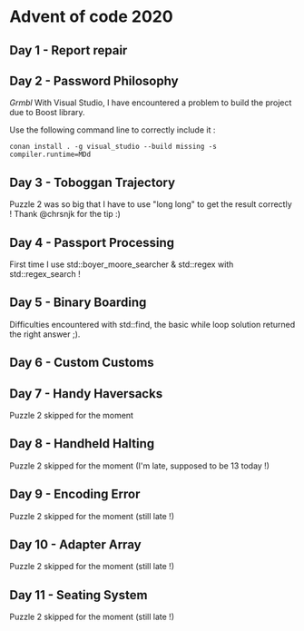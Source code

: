 # Advent of code 2020

## Day 1 - Report repair

## Day 2 - Password Philosophy

*Grmbl* With Visual Studio, I have encountered a problem to build the project due to Boost library. 

Use the following command line to correctly include it :

`conan install . -g visual_studio --build missing -s compiler.runtime=MDd`

## Day 3 - Toboggan Trajectory

Puzzle 2 was so big that I have to use "long long" to get the result correctly ! Thank @chrsnjk for the tip :)

## Day 4 - Passport Processing

First time I use std::boyer_moore_searcher & std::regex with std::regex_search ! 

## Day 5 - Binary Boarding

Difficulties encountered with std::find, the basic while loop solution returned the right answer ;).

## Day 6 - Custom Customs

## Day 7 - Handy Haversacks

Puzzle 2 skipped for the moment

## Day 8 - Handheld Halting

Puzzle 2 skipped for the moment (I'm late, supposed to be 13 today !)

## Day 9 - Encoding Error

Puzzle 2 skipped for the moment (still late !)

## Day 10 - Adapter Array

Puzzle 2 skipped for the moment (still late !)

## Day 11 - Seating System

Puzzle 2 skipped for the moment (still late !)